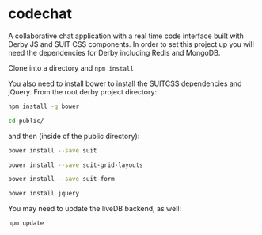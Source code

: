 # codechat

A collaborative chat application with a real time code interface built with Derby JS and SUIT CSS components. In order to set this project up you will need the dependencies for Derby including Redis and MongoDB.

Clone into a directory and `npm install`

You also need to install bower to install the SUITCSS dependencies and jQuery. From the root derby project directory:

```bash
npm install -g bower

cd public/
```

and then (inside of the public directory):

```bash
bower install --save suit

bower install --save suit-grid-layouts

bower install --save suit-form

bower install jquery
```

You may need to update the liveDB backend, as well:

```bash
npm update
```
